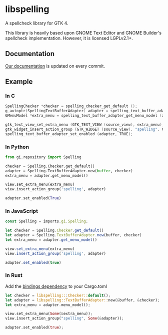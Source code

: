 # libspelling

A spellcheck library for GTK 4.

This library is heavily based upon GNOME Text Editor and GNOME Builder's
spellcheck implementation. However, it is licensed LGPLv2.1+.

## Documentation

[Our documentation](https://gnome.pages.gitlab.gnome.org/libspelling/libspelling-1/) is updated on every commit.

## Example

### In C

```c
SpellingChecker *checker = spelling_checker_get_default ();
g_autoptr(SpellingTextBufferAdapter) adapter = spelling_text_buffer_adapter_new (source_buffer, checker);
GMenuModel *extra_menu = spelling_text_buffer_adapter_get_menu_model (adapter);

gtk_text_view_set_extra_menu (GTK_TEXT_VIEW (source_view), extra_menu);
gtk_widget_insert_action_group (GTK_WIDGET (source_view), "spelling", G_ACTION_GROUP (adapter));
spelling_text_buffer_adapter_set_enabled (adapter, TRUE);
```

### In Python

```python
from gi.repository import Spelling

checker = Spelling.Checker.get_default()
adapter = Spelling.TextBufferAdapter.new(buffer, checker)
extra_menu = adapter.get_menu_model()

view.set_extra_menu(extra_menu)
view.insert_action_group('spelling', adapter)

adapter.set_enabled(True)
```

### In JavaScript

```js
const Spelling = imports.gi.Spelling;

let checker = Spelling.Checker.get_default()
let adapter = Spelling.TextBufferAdapter.new(buffer, checker)
let extra_menu = adapter.get_menu_model()

view.set_extra_menu(extra_menu)
view.insert_action_group('spelling', adapter)

adapter.set_enabled(true)
```

### In Rust

Add the [bindings dependency](https://crates.io/crates/libspelling) to your Cargo.toml

```rust
let checker = libspelling:::Checker::default();
let adapter = libspelling::TextBufferAdapter::new(&buffer, &checker);
let extra_menu = adapter.menu_model();

view.set_extra_menu(Some(&extra_menu));
view.insert_action_group("spelling", Some(&adapter));

adapter.set_enabled(true);
```
